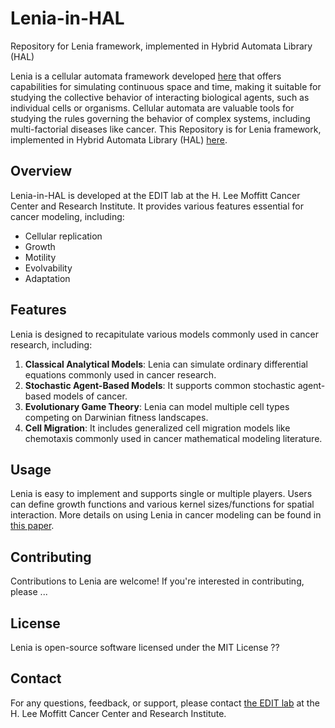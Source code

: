 # Lenia-in-HAL
Repository for Lenia framework, implemented in Hybrid Automata Library (HAL) 


Lenia is a cellular automata framework developed [here](https://chakazul.github.io/lenia.html) that offers capabilities for simulating continuous space and time, making it suitable for studying the collective behavior of interacting biological agents, such as individual cells or organisms. Cellular automata are valuable tools for studying the rules governing the behavior of complex systems, including multi-factorial diseases like cancer. This Repository is for Lenia framework, implemented in Hybrid Automata Library (HAL) [here](https://github.com/MathOnco/HAL?tab=readme-ov-file).

## Overview

 Lenia-in-HAL is developed at the EDIT lab at the H. Lee Moffitt Cancer Center and Research Institute. It provides various features essential for cancer modeling, including:

- Cellular replication
- Growth
- Motility
- Evolvability
- Adaptation

## Features

Lenia is designed to recapitulate various models commonly used in cancer research, including:

1. **Classical Analytical Models**: Lenia can simulate ordinary differential equations commonly used in cancer research.
2. **Stochastic Agent-Based Models**: It supports common stochastic agent-based models of cancer.
3. **Evolutionary Game Theory**: Lenia can model multiple cell types competing on Darwinian fitness landscapes.
4. **Cell Migration**: It includes generalized cell migration models like chemotaxis commonly used in cancer mathematical modeling literature.

## Usage

Lenia is easy to implement and supports single or multiple players. Users can define growth functions and various kernel sizes/functions for spatial interaction. More details on using Lenia in cancer modeling can be found in [this paper](https://www.biorxiv.org/content/10.1101/2024.01.10.575036v2.abstract).

## Contributing

Contributions to Lenia are welcome! If you're interested in contributing, please ...

## License

Lenia is open-source software licensed under the MIT License ??

## Contact

For any questions, feedback, or support, please contact [the EDIT lab](https://labpages.moffitt.org/westj/members/) at the H. Lee Moffitt Cancer Center and Research Institute.

